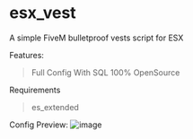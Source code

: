 # esx_vest
 A simple FiveM bulletproof vests script for ESX

Features:
> Full Config
> With SQL
> 100% OpenSource

Requirements
> es_extended

 Config Preview:
  ![image](https://cdn.discordapp.com/attachments/1001429909358530620/1001761653991411732/unknown.png)
 
 
